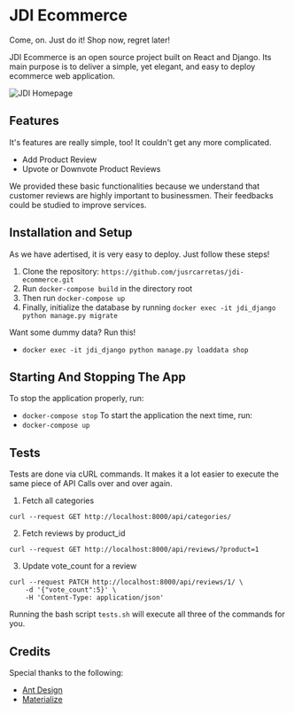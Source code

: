 # JDI Ecommerce
Come, on. Just do it! Shop now, regret later!

JDI Ecommerce is an open source project built on React and Django. Its main purpose is to deliver a simple, yet elegant, and easy to deploy ecommerce web application.

![JDI Homepage](https://i.imgur.com/dthwe2q.png)

## Features
It's features are really simple, too! It couldn't get any more complicated.
- Add Product Review
- Upvote or Downvote Product Reviews

We provided these basic functionalities because we understand that customer reviews are highly important to businessmen. Their feedbacks could be studied to improve services.

## Installation and Setup
As we have adertised, it is very easy to deploy. Just follow these steps!
1. Clone the repository: `https://github.com/jusrcarretas/jdi-ecommerce.git`
2. Run `docker-compose build` in the directory root
3. Then run `docker-compose up`
4. Finally, initialize the database by running `docker exec -it jdi_django python manage.py migrate`

Want some dummy data? Run this!
- `docker exec -it jdi_django python manage.py loaddata shop`

## Starting And Stopping The App
To stop the application properly, run:
- `docker-compose stop`
To start the application the next time, run:
- `docker-compose up`

## Tests
Tests are done via cURL commands. It makes it a lot easier to execute the same piece of API Calls over and over again.
1. Fetch all categories
```
curl --request GET http://localhost:8000/api/categories/
```
2. Fetch reviews by product_id
```
curl --request GET http://localhost:8000/api/reviews/?product=1
```
3. Update vote_count for a review
```
curl --request PATCH http://localhost:8000/api/reviews/1/ \
    -d '{"vote_count":5}' \
    -H 'Content-Type: application/json'
```
Running the bash script `tests.sh` will execute all three of the commands for you.
## Credits
Special thanks to the following:
- [Ant Design](https://ant.design/)
- [Materialize](https://materializecss.com/)
